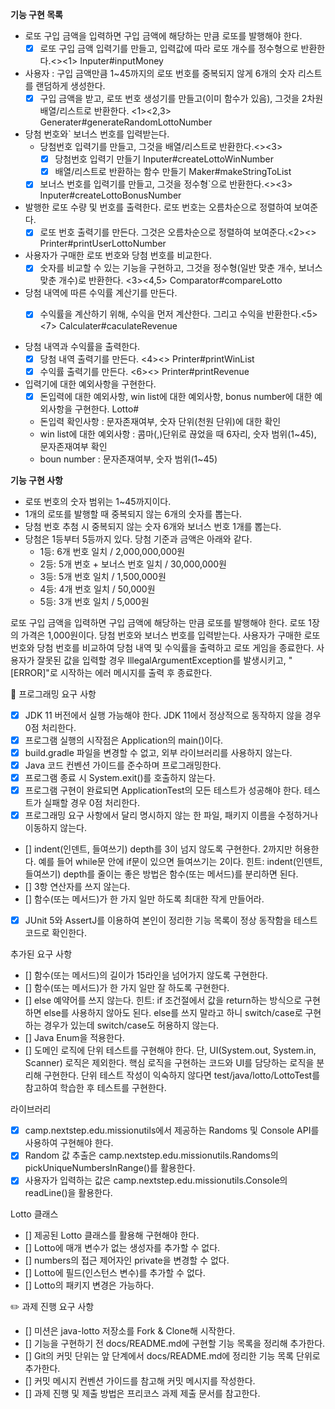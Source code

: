 **기능 구현 목록**

- 로또 구입 금액을 입력하면 구입 금액에 해당하는 만큼 로또를 발행해야 한다. 
    - [x] 로또 구입 금액 입력기를 만들고, 입력값에 따라 로또 개수를 정수형으로 반환한다.<><1> Inputer#inputMoney

- 사용자 : 구입 금액만큼 1~45까지의 로또 번호를 중복되지 않게 6개의 숫자 리스트를 랜덤하게 생성한다.
    - [x] 구입 금액을 받고, 로또 번호 생성기를 만들고(이미 함수가 있음), 그것을 2차원 배열/리스트로 반환한다. <1><2,3> Generater#generateRandomLottoNumber

- 당첨 번호와` 보너스 번호를 입력받는다.
    - 당첨번호 입력기를 만들고, 그것을 배열/리스트로 반환한다.<><3> 
      - [x] 당첨번호 입력기 만들기 Inputer#createLottoWinNumber
      - [x] 배열/리스트로 반환하는 함수 만들기 Maker#makeStringToList
    - [x] 보너스 번호를 입력기를 만들고, 그것을 정수형`으로 반환한다.<><3> Inputer#createLottoBonusNumber

- 발행한 로또 수량 및 번호를 출력한다. 로또 번호는 오름차순으로 정렬하여 보여준다.
  - [x] 로또 번호 출력기를 만든다. 그것은 오름차순으로 정렬하여 보여준다.<2><>  Printer#printUserLottoNumber

- 사용자가 구매한 로또 번호와 당첨 번호를 비교한다.
  - [x] 숫자를 비교할 수 있는 기능을 구현하고, 그것을 정수형(일반 맞춘 개수, 보너스 맞춘 개수)로 반환한다. <3><4,5> Comparator#compareLotto

- 당첨 내역에 따른 수익률 계산기를 만든다.
  - [x] 수익률을 계산하기 위해, 수익을 먼저 계산한다. 그리고 수익을 반환한다.<5><7> Calculater#caculateRevenue


- 당첨 내역과 수익률을 출력한다. 
  - [x] 당첨 내역 출력기를 만든다. <4><> Printer#printWinList
  - [x] 수익률 출력기를 만든다. <6><> Printer#printRevenue

- 입력기에 대한 예외사항을 구현한다.
  - [x] 돈입력에 대한 예외사항, win list에 대한 예외사항, bonus number에 대한 예외사항을 구현한다. Lotto#
  - 돈입력 확인사항 : 문자존재여부, 숫자 단위(천원 단위)에 대한 확인
  - win list에 대한 예외사항 : 콤마(,)단위로 끊었을 때 6자리, 숫자 범위(1~45), 문자존재여부 확인
  - boun number : 문자존재여부, 숫자 범위(1~45)

**기능 구현 사항**

- 로또 번호의 숫자 범위는 1~45까지이다.
- 1개의 로또를 발행할 때 중복되지 않는 6개의 숫자를 뽑는다.
- 당첨 번호 추첨 시 중복되지 않는 숫자 6개와 보너스 번호 1개를 뽑는다.
- 당첨은 1등부터 5등까지 있다. 당첨 기준과 금액은 아래와 같다.
    - 1등: 6개 번호 일치 / 2,000,000,000원
    - 2등: 5개 번호 + 보너스 번호 일치 / 30,000,000원
    - 3등: 5개 번호 일치 / 1,500,000원
    - 4등: 4개 번호 일치 / 50,000원
    - 5등: 3개 번호 일치 / 5,000원

로또 구입 금액을 입력하면 구입 금액에 해당하는 만큼 로또를 발행해야 한다.
로또 1장의 가격은 1,000원이다.
당첨 번호와 보너스 번호를 입력받는다.
사용자가 구매한 로또 번호와 당첨 번호를 비교하여 당첨 내역 및 수익률을 출력하고 로또 게임을 종료한다.
사용자가 잘못된 값을 입력할 경우 IllegalArgumentException를 발생시키고, "[ERROR]"로 시작하는 에러 메시지를 출력 후 종료한다.



🎯 프로그래밍 요구 사항
- [x] JDK 11 버전에서 실행 가능해야 한다. JDK 11에서 정상적으로 동작하지 않을 경우 0점 처리한다.
- [x] 프로그램 실행의 시작점은 Application의 main()이다.
- [x] build.gradle 파일을 변경할 수 없고, 외부 라이브러리를 사용하지 않는다.
- [x] Java 코드 컨벤션 가이드를 준수하며 프로그래밍한다.
- [x] 프로그램 종료 시 System.exit()를 호출하지 않는다.
- [x] 프로그램 구현이 완료되면 ApplicationTest의 모든 테스트가 성공해야 한다. 테스트가 실패할 경우 0점 처리한다.
- [x] 프로그래밍 요구 사항에서 달리 명시하지 않는 한 파일, 패키지 이름을 수정하거나 이동하지 않는다.
- [] indent(인덴트, 들여쓰기) depth를 3이 넘지 않도록 구현한다. 2까지만 허용한다.
    예를 들어 while문 안에 if문이 있으면 들여쓰기는 2이다.
    힌트: indent(인덴트, 들여쓰기) depth를 줄이는 좋은 방법은 함수(또는 메서드)를 분리하면 된다.
- [] 3항 연산자를 쓰지 않는다.
- [] 함수(또는 메서드)가 한 가지 일만 하도록 최대한 작게 만들어라.
- [x] JUnit 5와 AssertJ를 이용하여 본인이 정리한 기능 목록이 정상 동작함을 테스트 코드로 확인한다.

추가된 요구 사항
- [] 함수(또는 메서드)의 길이가 15라인을 넘어가지 않도록 구현한다.
- [] 함수(또는 메서드)가 한 가지 일만 잘 하도록 구현한다.
- [] else 예약어를 쓰지 않는다.
    힌트: if 조건절에서 값을 return하는 방식으로 구현하면 else를 사용하지 않아도 된다.
    else를 쓰지 말라고 하니 switch/case로 구현하는 경우가 있는데 switch/case도 허용하지 않는다.
- [] Java Enum을 적용한다.
- [] 도메인 로직에 단위 테스트를 구현해야 한다. 단, UI(System.out, System.in, Scanner) 로직은 제외한다.
    핵심 로직을 구현하는 코드와 UI를 담당하는 로직을 분리해 구현한다.
    단위 테스트 작성이 익숙하지 않다면 test/java/lotto/LottoTest를 참고하여 학습한 후 테스트를 구현한다.

라이브러리
- [x] camp.nextstep.edu.missionutils에서 제공하는 Randoms 및 Console API를 사용하여 구현해야 한다.
- [x] Random 값 추출은 camp.nextstep.edu.missionutils.Randoms의 pickUniqueNumbersInRange()를 활용한다.
- [x] 사용자가 입력하는 값은 camp.nextstep.edu.missionutils.Console의 readLine()을 활용한다.

Lotto 클래스
- [] 제공된 Lotto 클래스를 활용해 구현해야 한다.
- [] Lotto에 매개 변수가 없는 생성자를 추가할 수 없다.
- [] numbers의 접근 제어자인 private을 변경할 수 없다.
- [] Lotto에 필드(인스턴스 변수)를 추가할 수 없다.
- [] Lotto의 패키지 변경은 가능하다.



✏️ 과제 진행 요구 사항
- [] 미션은 java-lotto 저장소를 Fork & Clone해 시작한다.
- [] 기능을 구현하기 전 docs/README.md에 구현할 기능 목록을 정리해 추가한다.
- [] Git의 커밋 단위는 앞 단계에서 docs/README.md에 정리한 기능 목록 단위로 추가한다.
- [] 커밋 메시지 컨벤션 가이드를 참고해 커밋 메시지를 작성한다.
- [] 과제 진행 및 제출 방법은 프리코스 과제 제출 문서를 참고한다.